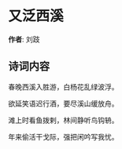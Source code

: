 # 又泛西溪

**作者**: 刘跂

## 诗词内容

春晚西溪入胜游，白杨花乱绿波浮。

欲延笑语迟行酒，要尽溪山缓放舟。

滩上时看鱼拨剌，林间静听鸟钩辀。

年来偷活干戈际，强把闲吟写我忧。

